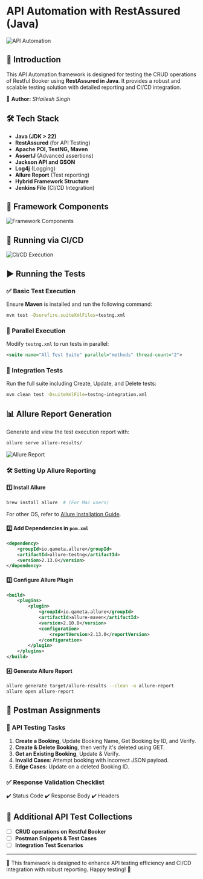 # API Automation with RestAssured (Java)

![API Automation](https://github.com/PramodDutta/APIAutomationRestAssured/assets/1409610/69f398b3-8798-4fba-a091-3b1e321dcc7d)

## 🚀 Introduction
This API Automation framework is designed for testing the CRUD operations of Restful Booker using **RestAssured in Java**. It provides a robust and scalable testing solution with detailed reporting and CI/CD integration.

📌 **Author:** *SHailesh Singh*

## 🛠 Tech Stack
- **Java (JDK > 22)**
- **RestAssured** (for API Testing)
- **Apache POI, TestNG, Maven**
- **AssertJ** (Advanced assertions)
- **Jackson API and GSON**
- **Log4j** (Logging)
- **Allure Report** (Test reporting)
- **Hybrid Framework Structure**
- **Jenkins File** (CI/CD Integration)

## 📂 Framework Components
![Framework Components](https://github.com/PramodDutta/APIAutomationFramworkATB6x/assets/1409610/98bbc62d-7837-4bdc-900b-b214c675af6d)

## 🔄 Running via CI/CD
![CI/CD Execution](https://github.com/PramodDutta/APIAutomationRestAssured/assets/1409610/2d58bf82-0ffb-4fcb-a2d9-cf26920fa7b5)

## ▶️ Running the Tests

### ✅ Basic Test Execution
Ensure **Maven** is installed and run the following command:
```sh
mvn test -Dsurefire.suiteXmlFiles=testng.xml
```

### 🔀 Parallel Execution
Modify `testng.xml` to run tests in parallel:
```xml
<suite name="All Test Suite" parallel="methods" thread-count="2">
```

### 🔗 Integration Tests
Run the full suite including Create, Update, and Delete tests:
```sh
mvn clean test -DsuiteXmlFile=testng-integration.xml
```

## 📊 Allure Report Generation
Generate and view the test execution report with:
```sh
allure serve allure-results/
```
![Allure Report](https://github.com/PramodDutta/APIAutomationFramworkATB6x/assets/1409610/79ba2093-a1b7-4b36-ba16-9a6827af7afe)

### 🛠 Setting Up Allure Reporting
#### 1️⃣ Install Allure
```sh
brew install allure  # (For Mac users)
```
For other OS, refer to [Allure Installation Guide](https://docs.qameta.io/allure/).

#### 2️⃣ Add Dependencies in `pom.xml`
```xml
<dependency>
    <groupId>io.qameta.allure</groupId>
    <artifactId>allure-testng</artifactId>
    <version>2.13.0</version>
</dependency>
```

#### 3️⃣ Configure Allure Plugin
```xml
<build>
    <plugins>
        <plugin>
            <groupId>io.qameta.allure</groupId>
            <artifactId>allure-maven</artifactId>
            <version>2.10.0</version>
            <configuration>
                <reportVersion>2.13.0</reportVersion>
            </configuration>
        </plugin>
    </plugins>
</build>
```

#### 4️⃣ Generate Allure Report
```sh
allure generate target/allure-results --clean -o allure-report
allure open allure-report
```

## 📝 Postman Assignments
### 📌 API Testing Tasks
1. **Create a Booking**, Update Booking Name, Get Booking by ID, and Verify.
2. **Create & Delete Booking**, then verify it's deleted using GET.
3. **Get an Existing Booking**, Update & Verify.
4. **Invalid Cases**: Attempt booking with incorrect JSON payload.
5. **Edge Cases**: Update on a deleted Booking ID.

### ✅ Response Validation Checklist
✔️ Status Code
✔️ Response Body
✔️ Headers

## 📌 Additional API Test Collections
- [ ] **CRUD operations on Restful Booker**
- [ ] **Postman Snippets & Test Cases**
- [ ] **Integration Test Scenarios**

---
🎯 This framework is designed to enhance API testing efficiency and CI/CD integration with robust reporting. Happy testing! 🚀
